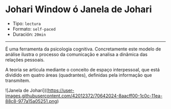# Johari Window ó Janela de Johari

* Tipo: `lectura`
* Formato: `self-paced`
* Duración: `20min`

***

É uma ferramenta da psicologia cognitiva. Concretamente este modelo de análise ilustra o processo da comunicação e analisa a dinâmica das relações pessoais.

A teoria se articula mediante o conceito de espaço interpessoal, que está dividido em quatro áreas (quadrantes), definidas pela informação que transmitem.

![Janela de Johari]((https://user-images.githubusercontent.com/42012372/70642024-8aacff00-1c0c-11ea-88c8-977a15a05251.png)

